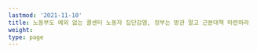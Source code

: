 ```yaml
---
lastmod: '2021-11-10'
title: 노동부도 예외 없는 콜센터 노동자 집단감염, 정부는 방관 말고 근본대책 마련하라
weight: 
type: page
---
```

